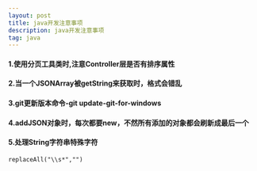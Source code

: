 ```yaml
---
layout: post
title: java开发注意事项
description: java开发注意事项
tag: java
---
```


#### 1.使用分页工具类时,注意Controller层是否有排序属性

#### 2.当一个JSONArray被getString来获取时，格式会错乱

#### 3.git更新版本命令-git update-git-for-windows

#### 4.addJSON对象时，每次都要new，不然所有添加的对象都会刷新成最后一个

#### 5.处理String字符串特殊字符

```
replaceAll("\\s*","")
```

